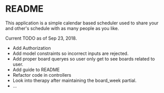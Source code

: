 # README

This application is a simple calendar based scheduler used to share your and other's
schedule with as many people as you like.

Current TODO as of Sep 23, 2018.
* Add Authorization
* Add model constraints so incorrect inputs are rejected.
* Add proper board queryes so user only get to see boards related to user.
* Add guide to README
* Refactor code in controllers
* Look into therapy after maintaining the board_week partial.
* ...
